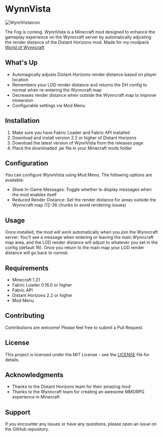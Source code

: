 # WynnVista
![WynnVistaicon](https://github.com/user-attachments/assets/c24c317a-d54f-41b8-9932-9d56e3fc5469)


The Fog is coming. WynnVista is a Minecraft mod designed to enhance the gameplay experience on the Wynncraft server by automatically adjusting the render distance of the Distant Horizons mod. Made for my modpack [World of Wynncraft](https://github.com/bob10234/World-of-Wynncraft)

## What's Up

- Automagically adjusts Distant Horizons render distance based on player location
- Remembers your LOD render distance and returns the DH config to normal when re-entering the Wynncraft map
- Decreases render distance when outside the Wynncraft map to improve immersion
- Configurable settings via Mod Menu

## Installation

1. Make sure you have Fabric Loader and Fabric API installed
2. Download and install version 2.2 or higher of Distant Horizons
3. Download the latest version of WynnVista from the releases page
4. Place the downloaded .jar file in your Minecraft mods folder

## Configuration

You can configure WynnVista using Mod Menu. The following options are available:

- Show In-Game Messages: Toggle whether to display messages when the mod enables itself
- Reduced Render Distance: Set the render distance for areas outside the Wynncraft map (12-36 chunks to avoid rendering issues)

## Usage

Once installed, the mod will work automatically when you join the Wynncraft server. You'll see a message when entering or leaving the main Wynncraft map area, and the LOD render distance will adjust to whatever you set in the config (default 16). Once you return to the main map your LOD render distance will go back to normal.

## Requirements

- Minecraft 1.21
- Fabric Loader 0.16.0 or higher
- Fabric API
- Distant Horizons 2.2 or higher
- Mod Menu

## Contributing

Contributions are welcome! Please feel free to submit a Pull Request.

## License

This project is licensed under the MIT License - see the [LICENSE](LICENSE.txt) file for details.

## Acknowledgments

- Thanks to the Distant Horizons team for their amazing mod
- Thanks to the Wynncraft team for creating an awesome MMORPG experience in Minecraft

## Support

If you encounter any issues or have any questions, please open an issue on the GitHub repository.
